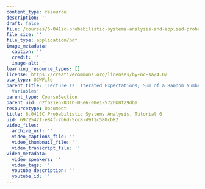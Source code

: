 ```yaml
---
content_type: resource
description: ''
draft: false
file: /courses/6-041sc-probabilistic-systems-analysis-and-applied-probability-fall-2013/6972542fe84f7b6d5cc8d9f1c580cb82_MIT6_041SCF13_tut06.pdf
file_size: ''
file_type: application/pdf
image_metadata:
  caption: ''
  credit: ''
  image-alt: ''
learning_resource_types: []
license: https://creativecommons.org/licenses/by-nc-sa/4.0/
ocw_type: OCWFile
parent_title: 'Lecture 12: Iterated Expectations; Sum of a Random Number of Random
  Variables'
parent_type: CourseSection
parent_uid: d2fb21e5-831b-05e6-e0e1-5720b8f29dba
resourcetype: Document
title: 6.041SC Probabilistic Systems Analysis, Tutorial 6
uid: 6972542f-e84f-7b6d-5cc8-d9f1c580cb82
video_files:
  archive_url: ''
  video_captions_file: ''
  video_thumbnail_file: ''
  video_transcript_file: ''
video_metadata:
  video_speakers: ''
  video_tags: ''
  youtube_description: ''
  youtube_id: ''
---
```

